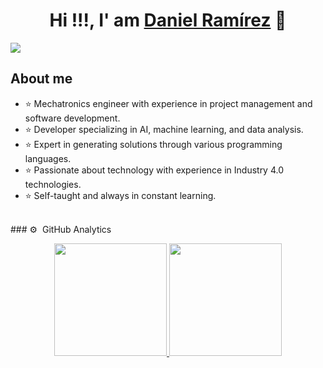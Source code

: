 <div align="center">
<h1 align="center">Hi !!!, I' am <a href="https://aristi.dev">Daniel Ramírez</a> 👋</h1>
</div>
<img src="https://imgur.com/eb0PD6s.png">

## About me

- ⭐ Mechatronics engineer with experience in project management and software development.  
- ⭐ Developer specializing in AI, machine learning, and data analysis.
- ⭐ Expert in generating solutions through various programming languages.
- ⭐ Passionate about technology with experience in Industry 4.0 technologies.
- ⭐ Self-taught and always in constant learning.

<br>
                    
</div>
### ⚙️ &nbsp;GitHub Analytics
<p align="center">
<a href="https://github.com/DanytechEngineer">
  <img height="180em" src="https://github-readme-stats-eight-theta.vercel.app/api?username=ArisGuimera&show_icons=true&theme=algolia&include_all_commits=true&count_private=true"/>
  <img height="180em" src="https://github-readme-stats-eight-theta.vercel.app/api/top-langs/?username=ArisGuimera&layout=compact&langs_count=8&theme=algolia"/>
</a>
</p>
